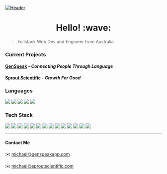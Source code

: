 [![Header](https://rayner-bucket.s3-ap-southeast-2.amazonaws.com/utils/github-banner.png "Header")](https://www.genspeakapp.com)
<h1 align="center"> Hello! :wave:</h1>

> Fullstack Web Dev and Engineer from Australia

### Current Projects
#### [GenSpeak](https://genspeakapp.com) - *Connecting People Through Language*
#### [Sprout Scientific](https://sproutscientific.com) - *Growth For Good*

### Languages
![](https://img.shields.io/badge/ES6-Javascript-informational?style=for-the-badge&logo=JavaScript&color=f7d71e)
![](https://img.shields.io/badge/HTML5-HTML-informational?style=for-the-badge&logo=HTML5&color=e34f26)
![](https://img.shields.io/badge/CSS3-CSS-informational?style=for-the-badge&logo=CSS3&color=1572b6)
![](https://img.shields.io/badge/SASS-CSSPreprocessor-informational?style=for-the-badge&logo=SASS&color=CC6699)
![](https://img.shields.io/badge/JSON-JSON-informational?style=for-the-badge&logo=JSON&color=000000)

### Tech Stack
![](https://img.shields.io/badge/React.JS-ClientSide-informational?style=for-the-badge&logo=react&color=61dafb)
![](https://img.shields.io/badge/Next.JS-ClientSide-informational?style=for-the-badge&logo=next.js&color=000000) 
![](https://img.shields.io/badge/Express.JS-ServerSide-informational?style=for-the-badge&logo=express&color=db7b1b)
![](https://img.shields.io/badge/Node.JS-ServerSide-informational?style=for-the-badge&logo=node.js&color=339933) 
![](https://img.shields.io/badge/MongoDB-Database-informational?style=for-the-badge&logo=mongoDB&color=47a248)
![](https://img.shields.io/badge/Socket.io-WebSockets-informational?style=for-the-badge&logo=socket.io&color=010101)
![](https://img.shields.io/badge/Mocha-Testing-informational?style=for-the-badge&logo=mocha&color=8D6748)
![](https://img.shields.io/badge/Heroku-Hosting-informational?style=for-the-badge&logo=heroku&color=430098)
![](https://img.shields.io/badge/Sentry-ErrorTracking-informational?style=for-the-badge&logo=sentry&color=362D59)
![](https://img.shields.io/badge/Git-VersionControl-informational?style=for-the-badge&logo=git&color=F05032)
![](https://img.shields.io/badge/GitHub-VersionControl-informational?style=for-the-badge&logo=github&color=181717)
![](https://img.shields.io/badge/BitBucket-VersionControl-informational?style=for-the-badge&logo=bitbucket&color=0052CC)
![](https://img.shields.io/badge/Trello-Management-informational?style=for-the-badge&logo=trello&color=0079bf)
![](https://img.shields.io/badge/Slack-Management-informational?style=for-the-badge&logo=slack&color=4A154B)

*****

#### Contact Me
:envelope: michael@genspeakapp.com

:envelope: michael@sproutscientific.com
